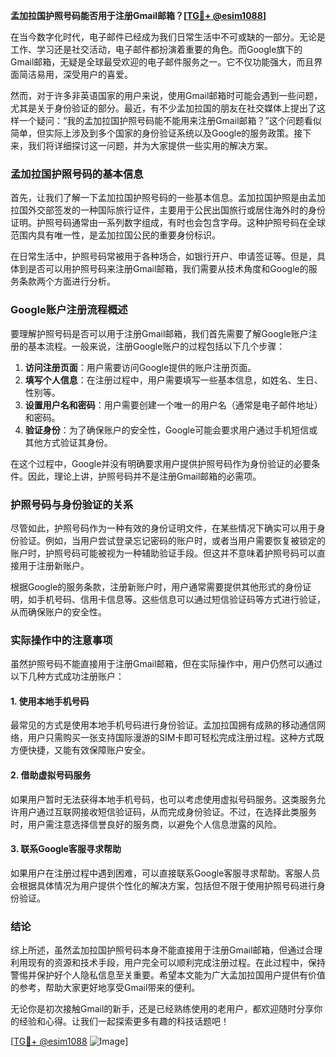 **孟加拉国护照号码能否用于注册Gmail邮箱？[[TG💪+ @esim1088](https://t.me/s/esim1088)]**

在当今数字化时代，电子邮件已经成为我们日常生活中不可或缺的一部分。无论是工作、学习还是社交活动，电子邮件都扮演着重要的角色。而Google旗下的Gmail邮箱，无疑是全球最受欢迎的电子邮件服务之一。它不仅功能强大，而且界面简洁易用，深受用户的喜爱。

然而，对于许多非英语国家的用户来说，使用Gmail邮箱时可能会遇到一些问题，尤其是关于身份验证的部分。最近，有不少孟加拉国的朋友在社交媒体上提出了这样一个疑问：“我的孟加拉国护照号码能不能用来注册Gmail邮箱？”这个问题看似简单，但实际上涉及到多个国家的身份验证系统以及Google的服务政策。接下来，我们将详细探讨这一问题，并为大家提供一些实用的解决方案。

### 孟加拉国护照号码的基本信息

首先，让我们了解一下孟加拉国护照号码的一些基本信息。孟加拉国护照是由孟加拉国外交部签发的一种国际旅行证件，主要用于公民出国旅行或居住海外时的身份证明。护照号码通常由一系列数字组成，有时也会包含字母。这种护照号码在全球范围内具有唯一性，是孟加拉国公民的重要身份标识。

在日常生活中，护照号码常被用于各种场合，如银行开户、申请签证等。但是，具体到是否可以用护照号码来注册Gmail邮箱，我们需要从技术角度和Google的服务条款两个方面进行分析。

### Google账户注册流程概述

要理解护照号码是否可以用于注册Gmail邮箱，我们首先需要了解Google账户注册的基本流程。一般来说，注册Google账户的过程包括以下几个步骤：

1. **访问注册页面**：用户需要访问Google提供的账户注册页面。
2. **填写个人信息**：在注册过程中，用户需要填写一些基本信息，如姓名、生日、性别等。
3. **设置用户名和密码**：用户需要创建一个唯一的用户名（通常是电子邮件地址）和密码。
4. **验证身份**：为了确保账户的安全性，Google可能会要求用户通过手机短信或其他方式验证其身份。

在这个过程中，Google并没有明确要求用户提供护照号码作为身份验证的必要条件。因此，理论上讲，护照号码并不是注册Gmail邮箱的必需项。

### 护照号码与身份验证的关系

尽管如此，护照号码作为一种有效的身份证明文件，在某些情况下确实可以用于身份验证。例如，当用户尝试登录忘记密码的账户时，或者当用户需要恢复被锁定的账户时，护照号码可能被视为一种辅助验证手段。但这并不意味着护照号码可以直接用于注册新账户。

根据Google的服务条款，注册新账户时，用户通常需要提供其他形式的身份证明，如手机号码、信用卡信息等。这些信息可以通过短信验证码等方式进行验证，从而确保账户的安全性。

### 实际操作中的注意事项

虽然护照号码不能直接用于注册Gmail邮箱，但在实际操作中，用户仍然可以通过以下几种方式成功注册账户：

#### 1. 使用本地手机号码
最常见的方式是使用本地手机号码进行身份验证。孟加拉国拥有成熟的移动通信网络，用户只需购买一张支持国际漫游的SIM卡即可轻松完成注册过程。这种方式既方便快捷，又能有效保障账户安全。

#### 2. 借助虚拟号码服务
如果用户暂时无法获得本地手机号码，也可以考虑使用虚拟号码服务。这类服务允许用户通过互联网接收短信验证码，从而完成身份验证。不过，在选择此类服务时，用户需注意选择信誉良好的服务商，以避免个人信息泄露的风险。

#### 3. 联系Google客服寻求帮助
如果用户在注册过程中遇到困难，可以直接联系Google客服寻求帮助。客服人员会根据具体情况为用户提供个性化的解决方案，包括但不限于使用护照号码进行身份验证。

### 结论

综上所述，虽然孟加拉国护照号码本身不能直接用于注册Gmail邮箱，但通过合理利用现有的资源和技术手段，用户完全可以顺利完成注册过程。在此过程中，保持警惕并保护好个人隐私信息至关重要。希望本文能为广大孟加拉国用户提供有价值的参考，帮助大家更好地享受Gmail带来的便利。

无论你是初次接触Gmail的新手，还是已经熟练使用的老用户，都欢迎随时分享你的经验和心得。让我们一起探索更多有趣的科技话题吧！

[[TG💪+ @esim1088](https://t.me/s/esim1088) ![Image](https://i.postimg.cc/4NQfJmqS/Snipaste-2025-05-13-00-14-12.png)]